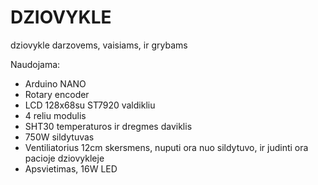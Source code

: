 # DZIOVYKLE
dziovykle darzovems, vaisiams, ir grybams

Naudojama:
- Arduino NANO
- Rotary encoder
- LCD 128x68su ST7920 valdikliu
- 4 reliu modulis
- SHT30 temperaturos ir dregmes daviklis
- 750W sildytuvas
- Ventiliatorius 12cm skersmens, nuputi ora nuo sildytuvo, ir judinti ora pacioje dziovykleje
- Apsvietimas, 16W LED

